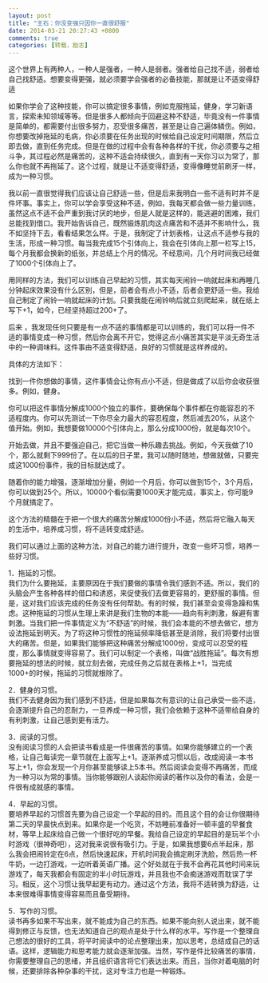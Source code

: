 ```yaml
---
layout: post
title: "王石：你没变强只因你一直很舒服"
date: 2014-03-21 20:27:43 +0800
comments: true
categories: [转载，励志]
---
```


这个世界上有两种人，一种人是强者，一种人是弱者。强者给自己找不适，弱者给自己找舒适。想要变得更强，就必须要学会强者的必备技能，那就是让不适变得舒适

如果你学会了这种技能，你可以搞定很多事情，例如克服拖延，健身，学习新语言，探索未知领域等等。但是很多人都倾向于回避这种不舒适，毕竟没有一件事情是简单的，都需要付出很多努力，忍受很多痛苦，甚至是让自己遍体鳞伤。例如，你想要改掉拖延的毛病，你必须要在任务出现的时候给自己设定时间期限，然后立即去做，直到任务完成。但是在做的过程中会有各种各样的干扰，你必须要与之相斗争，其过程必然是痛苦的，这种不适会持续很久，直到有一天你习以为常了，那么你也就不再拖延了。这个过程，就是让不适变得舒适，变得像睡觉前刷牙一样，成为一种习惯。

<!-- more -->

我以前一直很觉得我们应该让自己舒适一些，但是后来我明白一些不适有时并不是件坏事。事实上，你可以学会享受这种不适，例如，我每天都会做一些力量训练，虽然这点不适不会严重到我讨厌的地步，但是人就是这样的，能逃避的困难，我们总能找到借口。我开始告诉自己，既然锻炼肌肉这点痛苦和不适并不影响什么，我不如坚持下去，看看结果怎么样。于是，我制定了计划表格，让这点不适参与我的生活，形成一种习惯。每当我完成15个引体向上，我会在引体向上那一栏写上15，每个月我都会换新的纸张，并总结上个月的情况。不经意间，几个月时间我已经做了1000个引体向上了。

用同样的方法，我们可以训练自己早起的习惯，其实每天闹铃一响就起床和再睡几分钟起床效果没有什么区别，但是，前者会有点小不适，后者会更舒适一些。我给自己制定了闹铃一响就起床的计划。只要我能在闹铃响后就立刻爬起来，就在纸上写下+1，如今，已经坚持超过200+了。

后来 ，我发现任何只要是有一点不适的事情都是可以训练的，我们可以将一件不适的事情变成一种习惯，然后你会离不开它，觉得这点小痛苦其实是平淡无奇生活中的一种调味料。这件事由不适变得舒适，良好的习惯就是这样养成的。

具体的方法如下：

找到一件你想做的事情，这件事情会让你有点小不适，但是做成了以后你会收获很多。例如，健身。

你可以把这件事情分解成1000个独立的事件，要确保每个事件都在你能容忍的不适程度内。你可以先测试一下你尽全力最大的容忍程度，然后减去20%，从这个值开始。例如，我想要做10000个引体向上，那么分成1000份，就是每次10个。

开始去做，并且不要强迫自己，把它当做一种乐趣去挑战。例如，今天我做了10个，那么就剩下999份了。在以后的日子里，我可以随时随地，想做就做，只要完成这1000份事件，我的目标就达成了。

随着你的能力增强，逐渐增加分量，例如一个月后，你可以做到15个，3个月后，你可以做到25个。所以，10000个看似需要1000天才能完成，事实上，你可能9个月就搞定了。

这个方法的精髓在于把一个很大的痛苦分解成1000份小不适，然后将它融入每天的生活中，培养成习惯，将不适转变成舒适。

我们可以通过上面的这种方法，对自己的能力进行提升，改变一些坏习惯，培养一些好习惯。

1．拖延的习惯。  
我们为什么要拖延，主要原因在于我们要做的事情令我们感到不适。所以，我们的头脑会产生各种各样的借口和诱惑，来促使我们去做更容易的，更舒服的事情。但是，这对我们应该完成的任务没有任何帮助。有的时候，我们甚至会变得急躁和焦虑。这种拖延的习惯从生理上来讲是我们生物的本能——趋向有利刺激，躲避有害刺激。当我们把一件事情定义为“不舒适”的时候，我们会本能的不想去做它，想方设法拖延到明天。为了将这种习惯性的拖延频率降低甚至是消除，我们将要付出很大的痛苦。但是，如果我们能够把这种痛苦分解成1000份，变成可以忍受的程度，那么事情就变得容易了。我们可以制定一个表格，叫做“战胜拖延”。每次有想要拖延的想法的时候，就立刻去做，完成任务之后就在表格上+1，当完成1000+的时候，拖延的习惯就根除了。

2．健身的习惯。  
我们不去健身因为我们感到不舒适，但是如果每次有意识的让自己承受一些不适，会逐渐提升自己的忍耐力，一旦养成一种习惯，我们会依赖于这种不适带给自身的有利刺激，让自己感到更有活力。

3．阅读的习惯。  
没有阅读习惯的人会把读书看成是一件很痛苦的事情。如果你能够建立的一个表格，让自己每读完一章节就在上面写上+1。逐渐养成习惯以后，改成阅读一本书写上+1，你会发现一个月你甚至能够读上5本书。然后阅读会变得不再痛苦，而成为一种习以为常的事情。当你能够跟别人谈起你阅读的著作以及你的看法，会是一件很有成就感的事情。

4．早起的习惯。  
要培养早起的习惯首先要为自己设定一个早起的目的。而且这个目的会让你很期待第二天的早晨快点到来。如果你是一个吃货，不妨睡前准备好一顿丰盛的早餐食材，等早上起床给自己做一个很好吃的早餐。我给自己设定的早起目的是玩半个小时游戏（很神奇吧），这对我来说很有吸引力。于是，如果我想要6点半起床，那么我会把闹铃定在6点，然后快速起床，开机时间我会搞定刷牙洗脸，然后热一杯牛奶，一边打游戏，一边听着英语广播。这个好处就在于我不会再花其他时间来玩游戏了，每天我都会有固定的半小时玩游戏，并且我也不会痴迷游戏而耽误了学习。相反，这个习惯让我早起更有动力。通过这个方法，我将不适转换为舒适，让本来很难得事情变得容易而且备受期待。

5．写作的习惯。  
读书再多如果不写出来，就不能成为自己的东西。如果不能向别人说出来，就不能得到修正与反馈，也无法知道自己的观点是处于什么样的水平。写作是一个整理自己想法的很好的工具，将平时阅读中的论点整理出来，加以思考，总结成自己的话语。这样，逻辑能力和思考能力就会逐渐加强。当然，写作是件比较痛苦的事情，你需要整理自己的思绪，并且组织语言将它们表达出来。而且，当你对着电脑的时候，还要排除各种杂事的干扰，这对专注力也是一种锻炼。

